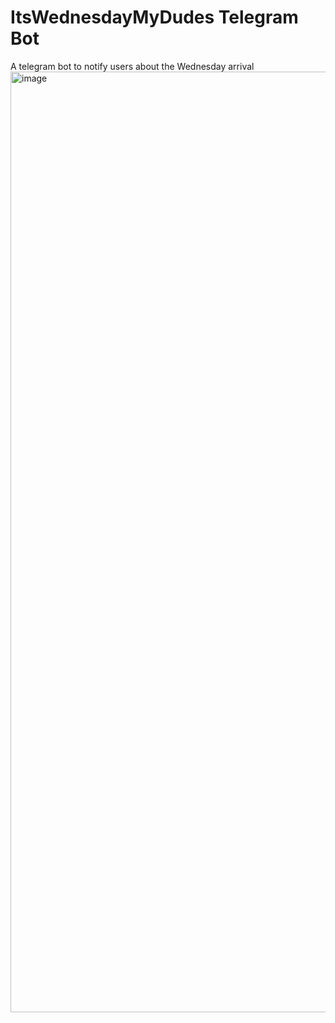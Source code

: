 # ItsWednesdayMyDudes Telegram Bot
A telegram bot to notify users about the Wednesday arrival
<img width="1185" height="1505" alt="image" src="https://github.com/user-attachments/assets/7e31f867-a19f-4935-9eed-e7babf75665e" />
